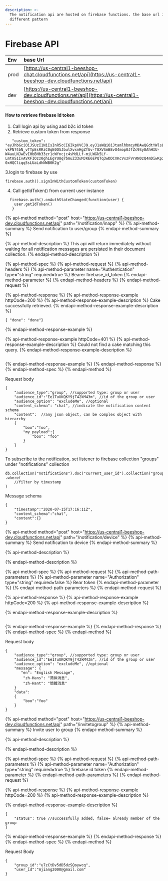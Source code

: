 ```yaml
---
description: >-
  The notification api are hosted on firebase functions. the base url is in
  different pattern
---
```


# Firebase API

| Env | base Url |
| :--- | :--- |
| prod | [https://us-central1-beeshop-chat.cloudfunctions.net/api](https://us-central1-beeshop-dev.cloudfunctions.net/api) |
| dev | [https://us-central1-beeshop-dev.cloudfunctions.net/api](https://us-central1-beeshop-dev.cloudfunctions.net/api) |

#### How to retrieve firebase Id token

1. Call login api by using aad b2c id token
2. Retrieve custom token from response

```text
   "custom_token": "eyJhbGciOiJSUzI1NiIsInR5cCI6IkpXVCJ9.eyJ1aWQiOiJtamlhbmcyMDAwQGdtYWlsLmNvbSIsImlzcyI6ImZpcmViYXNlLWFkbWluc2RrLXllYmplQGJlZXNob3AtZGV2LmlhbS5nc2VydmljZWFjY291bnQuY29tIiwic3ViIjoiZmlyZWJhc2UtYWRtaW5zZGsteWViamVAYmVlc2hvcC1kZXYuaWFtLmdzZXJ2aWNlYWNjb3VudC5jb20iLCJhdWQiOiJodHRwczovL2lkZW50aXR5dG9vbGtpdC5nb29nbGVhcGlzLmNvbS9nb29nbGUuaWRlbnRpdHkuaWRlbnRpdHl0b29sa2l0LnYxLklkZW50aXR5VG9vbGtpdCIsImV4cCI6MTU5NDc4NjEzNSwiaWF0IjoxNTk0NzgyNTM1fQ.h3SXGE6VBSUAjMPGY-vkPN74bN_vTTpEsRRzC0qE0OSJbulXvxnHgZfGv-T8XVSmBEvO4mop0JfZc9Sy8AhHIU-W4auLNJwEvIHbBHb33zr1cWfncjc4sMdLLf-miLWGk5Lf-LmtmS1IvAVXFIOzz0ghLEgYU8q7bmuZ33uMJKE6EPQTq3wDDCXKcVxzFVrAN0zQ4mDiwKpzKtT7o4KolcVjzt8qP58Ff6HbbanYZN2N6PJQCANwiW5f7MtzWn0Bxbxn0fgxoalisITmdyTUbNhXRm9_e4AqFv2kjBN0t8vYkQ8MHQZP_vEQ8hgBk-0xHQCliqq5sLUaLdhNWB0K2g"
```

 3.login to firebase by use

```text
firebase.auth().signInWithCustomToken(customToken)
```

4. Call getIdToken\(\) from current user instance 

```text
  firebase.auth().onAuthStateChanged(function(user) {
    user.getIdToken()
   }
```



{% api-method method="post" host="https://us-central1-beeshop-dev.cloudfunctions.net/api" path="/notification/inapp" %}
{% api-method-summary %}
Send notification to user/group
{% endapi-method-summary %}

{% api-method-description %}
This api will return  immediately without waiting for all notification messages are persisted in their document collection.
{% endapi-method-description %}

{% api-method-spec %}
{% api-method-request %}
{% api-method-headers %}
{% api-method-parameter name="Authentication" type="string" required=true %}
Bearer firebase\_id\_token
{% endapi-method-parameter %}
{% endapi-method-headers %}
{% endapi-method-request %}

{% api-method-response %}
{% api-method-response-example httpCode=200 %}
{% api-method-response-example-description %}
Cake successfully retrieved.
{% endapi-method-response-example-description %}

```
{ "done": "done"}
```
{% endapi-method-response-example %}

{% api-method-response-example httpCode=401 %}
{% api-method-response-example-description %}
Could not find a cake matching this query.
{% endapi-method-response-example-description %}

```

```
{% endapi-method-response-example %}
{% endapi-method-response %}
{% endapi-method-spec %}
{% endapi-method %}

Request body

```text
{
    "audience_type":"group", //supported type: group or user
    "audience_id":"Ee1TuUKQKY9jT42kM43m", //id of the group or user
    "audience_option": "excludeMe", //optional
    "content_schema": "chat", //indicate the notification content schema
    "content":  //any json object, can be complex object with hierarchy
    {
        "boo":"foo",
        "my_payload":{
            "boo": "foo"
        }  
    }
}
```

To subscribe to the notification, set listener to firebase collection "groups" under "notifications" collection

```text
db.collection("notifications").doc("current_user_id").collection("groups")
.where(
    //filter by timestamp
)
```

Message schema

```text
{
    "timestamp":"2020-07-15T17:16:11Z",
    "content_schema":"chat",
    "content":{}
}
```

{% api-method method="post" host="https://us-central1-beeshop-dev.cloudfunctions.net/api" path="/notification/device" %}
{% api-method-summary %}
Send notification to device
{% endapi-method-summary %}

{% api-method-description %}

{% endapi-method-description %}

{% api-method-spec %}
{% api-method-request %}
{% api-method-path-parameters %}
{% api-method-parameter name="Authorization" type="string" required=false %}
Bear token
{% endapi-method-parameter %}
{% endapi-method-path-parameters %}
{% endapi-method-request %}

{% api-method-response %}
{% api-method-response-example httpCode=200 %}
{% api-method-response-example-description %}

{% endapi-method-response-example-description %}

```

```
{% endapi-method-response-example %}
{% endapi-method-response %}
{% endapi-method-spec %}
{% endapi-method %}

Request body

```text
{
    "audience_type":"group", //supported type: group or user
    "audience_id":"Ee1TuUKQKY9jT42kM43m", //id of the group or user
    "audience_option": "excludeMe", //optional
    "message": {
       "en": "English Message",
        "zh-Hans": "简体消息",
        "zh-Hant": "簡體消息"
    }
    "data":  
    {
        "boo":"foo"
    }
}
```

{% api-method method="post" host="https://us-central1-beeshop-dev.cloudfunctions.net/api" path="/invitetogroup" %}
{% api-method-summary %}
Invite user to group
{% endapi-method-summary %}

{% api-method-description %}

{% endapi-method-description %}

{% api-method-spec %}
{% api-method-request %}
{% api-method-path-parameters %}
{% api-method-parameter name="Authorization" type="string" required=true %}
firebase id token
{% endapi-method-parameter %}
{% endapi-method-path-parameters %}
{% endapi-method-request %}

{% api-method-response %}
{% api-method-response-example httpCode=200 %}
{% api-method-response-example-description %}

{% endapi-method-response-example-description %}

```
{
    "status": true //successfully added, false= already member of the group
}
```
{% endapi-method-response-example %}
{% endapi-method-response %}
{% endapi-method-spec %}
{% endapi-method %}

Request Body

```text
{
    "group_id":"u7zCtDv5dD5dzSQoywcq",
    "user_id":"mjiang2000@gmail.com"
}
```


